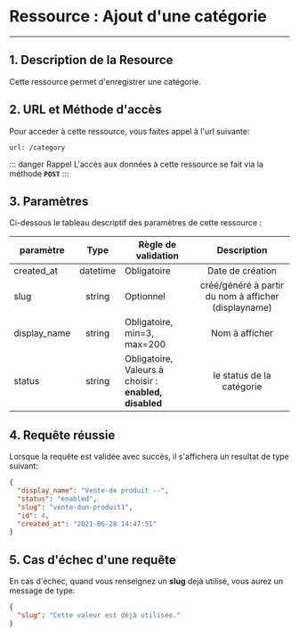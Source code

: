 # Ressource : Ajout d'une catégorie

---

## 1. Description de la Resource

Cette ressource permet d'enregistrer une catégorie.

## 2. URL et Méthode d'accès

Pour acceder à cette ressource, vous faites appel à l'url suivante:

```
url: /category
```

::: danger Rappel
L'accès aux données à cette ressource se fait via la méthode **`POST`**
:::

## 3. Paramètres

Ci-dessous le tableau descriptif des paramètres de cette ressource :

| paramètre    |   Type   | Règle de validation                                         |                     Description                      |
| ------------ | :------: | ----------------------------------------------------------- | :--------------------------------------------------: |
| created_at   | datetime | Obligatoire                                                 |                   Date de création                   |
| slug         |  string  | Optionnel                                                   | créé/généré à partir du nom à afficher (displayname) |
| display_name |  string  | Obligatoire, min=3, max=200                                 |                    Nom à afficher                    |
| status       |  string  | Obligatoire, <br> Valeurs à choisir : **enabled, disabled** |              le status de la catégorie               |

## 4. Requête réussie

Lorsque la requête est validée avec succès, il s'affichera un resultat de type suivant:

```json
{
  "display_name": "Vente-de produit --",
  "status": "enabled",
  "slug": "vente-dun-produit1",
  "id": 4,
  "created_at": "2021-06-28 14:47:51"
}
```

## 5. Cas d'échec d'une requête

En cas d'échec, quand vous renseignez un **slug** dejà utilisé, vous aurez un message de type:

```json
{
  "slug": "Cette valeur est déjà utilisée."
}
```
